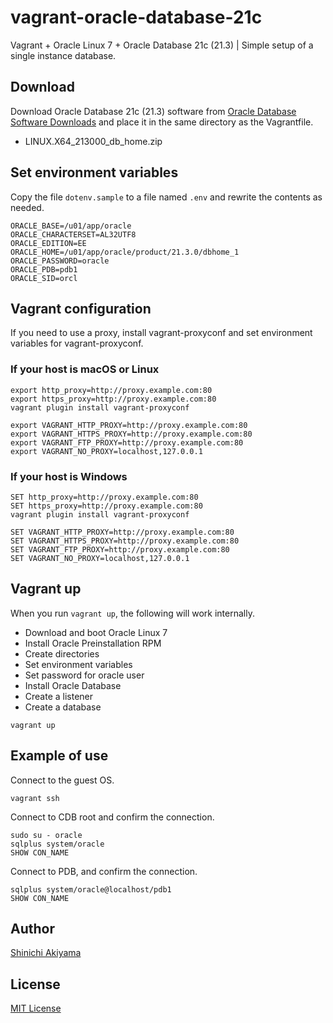 vagrant-oracle-database-21c
===========================

Vagrant + Oracle Linux 7 + Oracle Database 21c (21.3) | Simple setup of a single instance database.

Download
--------

Download Oracle Database 21c (21.3) software from [Oracle Database Software Downloads](https://www.oracle.com/database/technologies/oracle-database-software-downloads.html) and place it in the same directory as the Vagrantfile.

* LINUX.X64_213000_db_home.zip

Set environment variables
-------------------------

Copy the file `dotenv.sample` to a file named `.env` and rewrite the contents as needed.

```shell
ORACLE_BASE=/u01/app/oracle
ORACLE_CHARACTERSET=AL32UTF8
ORACLE_EDITION=EE
ORACLE_HOME=/u01/app/oracle/product/21.3.0/dbhome_1
ORACLE_PASSWORD=oracle
ORACLE_PDB=pdb1
ORACLE_SID=orcl
```

Vagrant configuration
---------------------

If you need to use a proxy, install vagrant-proxyconf and set environment variables for vagrant-proxyconf.

### If your host is macOS or Linux ###

```console
export http_proxy=http://proxy.example.com:80
export https_proxy=http://proxy.example.com:80
vagrant plugin install vagrant-proxyconf

export VAGRANT_HTTP_PROXY=http://proxy.example.com:80
export VAGRANT_HTTPS_PROXY=http://proxy.example.com:80
export VAGRANT_FTP_PROXY=http://proxy.example.com:80
export VAGRANT_NO_PROXY=localhost,127.0.0.1
```

### If your host is Windows ###

```console
SET http_proxy=http://proxy.example.com:80
SET https_proxy=http://proxy.example.com:80
vagrant plugin install vagrant-proxyconf

SET VAGRANT_HTTP_PROXY=http://proxy.example.com:80
SET VAGRANT_HTTPS_PROXY=http://proxy.example.com:80
SET VAGRANT_FTP_PROXY=http://proxy.example.com:80
SET VAGRANT_NO_PROXY=localhost,127.0.0.1
```

Vagrant up
----------

When you run `vagrant up`, the following will work internally.

* Download and boot Oracle Linux 7
* Install Oracle Preinstallation RPM
* Create directories
* Set environment variables
* Set password for oracle user
* Install Oracle Database
* Create a listener
* Create a database

```console
vagrant up
```

Example of use
--------------

Connect to the guest OS.

```console
vagrant ssh
```

Connect to CDB root and confirm the connection.

```console
sudo su - oracle
sqlplus system/oracle
SHOW CON_NAME
```

Connect to PDB, and confirm the connection.

```console
sqlplus system/oracle@localhost/pdb1
SHOW CON_NAME
```

Author
------

[Shinichi Akiyama](https://github.com/shakiyam)

License
-------

[MIT License](https://opensource.org/licenses/MIT)
